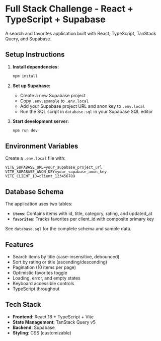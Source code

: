 # Full Stack Challenge - React + TypeScript + Supabase

A search and favorites application built with React, TypeScript, TanStack Query, and Supabase.

## Setup Instructions

1. **Install dependencies:**
   ```bash
   npm install
   ```

2. **Set up Supabase:**
   - Create a new Supabase project
   - Copy `.env.example` to `.env.local`
   - Add your Supabase project URL and anon key to `.env.local`
   - Run the SQL script in `database.sql` in your Supabase SQL editor

3. **Start development server:**
   ```bash
   npm run dev
   ```

## Environment Variables

Create a `.env.local` file with:

```
VITE_SUPABASE_URL=your_supabase_project_url
VITE_SUPABASE_ANON_KEY=your_supabase_anon_key
VITE_CLIENT_ID=client_123456789
```

## Database Schema

The application uses two tables:

- **`items`**: Contains items with id, title, category, rating, and updated_at
- **`favorites`**: Tracks favorites per client_id with composite primary key

See `database.sql` for the complete schema and sample data.

## Features

- Search items by title (case-insensitive, debounced)
- Sort by rating or title (ascending/descending)
- Pagination (10 items per page)
- Optimistic favorites toggle
- Loading, error, and empty states
- Keyboard accessible controls
- TypeScript throughout

## Tech Stack

- **Frontend**: React 18 + TypeScript + Vite
- **State Management**: TanStack Query v5
- **Backend**: Supabase
- **Styling**: CSS (customizable)
